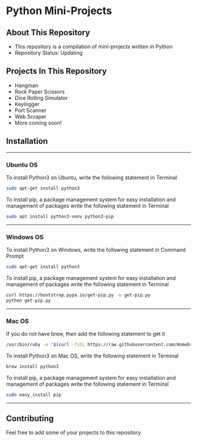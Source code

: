 # Python Mini-Projects
 
## About This Repository

* This repository is a compilation of mini-projects written in Python
* Repository Status: Updating

## Projects In This Repository

* Hangman
* Rock Paper Scissors
* Dice Rolling Simulator
* Keylogger
* Port Scanner
* Web Scraper
* More coming soon!

## Installation

---

### Ubuntu OS

To install Python3 on Ubuntu, write the following statement in Terminal
```bash
sudo apt-get install python3
```
To install pip, a package management system for easy installation and management of packages write the following statement in Terminal
```bash
sudo apt install python3-venv python3-pip
```
---

### Windows OS

To install Python3 on Windows, write the following statement in Command Prompt
```bash
sudo apt-get install python3
```
To install pip, a package management system for easy installation and management of packages write the following statement in Terminal
```bash
curl https://bootstrap.pypa.io/get-pip.py -o get-pip.py
python get-pip.py
```
---

### Mac OS

If you do not have brew, then add the following statement to get it
```bash
/usr/bin/ruby -e "$(curl -fsSL https://raw.githubusercontent.com/Homebrew/install/master/install)"
```
To install Python3 on Mac OS, write the following statement in Terminal
```bash
brew install python3
```
To install pip, a package management system for easy installation and management of packages write the following statement in Terminal
```bash
sudo easy_install pip
```
---

## Contributing

Feel free to add some of your projects to this repository
